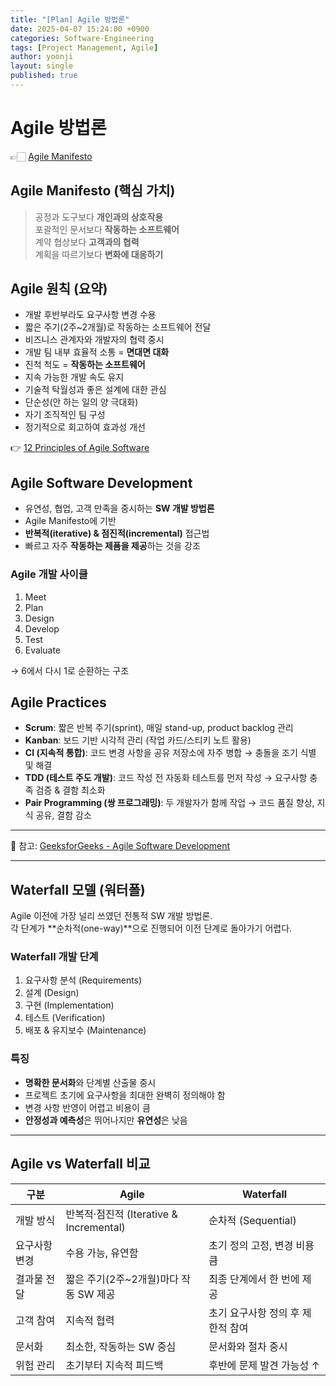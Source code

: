 ```yaml
---
title: "[Plan] Agile 방법론"
date: 2025-04-07 15:24:00 +0900
categories: Software-Engineering
tags: [Project Management, Agile]
author: yoonji
layout: single
published: true
---
```


# Agile 방법론

👉🏻 [Agile Manifesto](https://agilemanifesto.org/)

## Agile Manifesto (핵심 가치)

> 공정과 도구보다 **개인과의 상호작용**  
> 포괄적인 문서보다 **작동하는 소프트웨어**  
> 계약 협상보다 **고객과의 협력**  
> 계획을 따르기보다 **변화에 대응하기**

## Agile 원칙 (요약)

- 개발 후반부라도 요구사항 변경 수용  
- 짧은 주기(2주~2개월)로 작동하는 소프트웨어 전달  
- 비즈니스 관계자와 개발자의 협력 중시  
- 개발 팀 내부 효율적 소통 = **면대면 대화**  
- 진척 척도 = **작동하는 소프트웨어**  
- 지속 가능한 개발 속도 유지  
- 기술적 탁월성과 좋은 설계에 대한 관심  
- 단순성(안 하는 일의 양 극대화)  
- 자기 조직적인 팀 구성  
- 정기적으로 회고하여 효과성 개선  

👉 [12 Principles of Agile Software](https://agilemanifesto.org/principles.html)

## Agile Software Development

- 유연성, 협업, 고객 만족을 중시하는 **SW 개발 방법론**  
- Agile Manifesto에 기반  
- **반복적(iterative) & 점진적(incremental)** 접근법  
- 빠르고 자주 **작동하는 제품을 제공**하는 것을 강조  

### Agile 개발 사이클

1. Meet  
2. Plan  
3. Design  
4. Develop  
5. Test  
6. Evaluate  

→ 6에서 다시 1로 순환하는 구조

## Agile Practices

- **Scrum**: 짧은 반복 주기(sprint), 매일 stand-up, product backlog 관리  
- **Kanban**: 보드 기반 시각적 관리 (작업 카드/스티키 노트 활용)  
- **CI (지속적 통합)**: 코드 변경 사항을 공유 저장소에 자주 병합 → 충돌을 조기 식별 및 해결  
- **TDD (테스트 주도 개발)**: 코드 작성 전 자동화 테스트를 먼저 작성 → 요구사항 충족 검증 & 결함 최소화  
- **Pair Programming (쌍 프로그래밍)**: 두 개발자가 함께 작업 → 코드 품질 향상, 지식 공유, 결함 감소  

---

📌 참고: [GeeksforGeeks - Agile Software Development](https://www.geeksforgeeks.org/software-engineering-agile-software-development/)

---

## Waterfall 모델 (워터폴)

Agile 이전에 가장 널리 쓰였던 전통적 SW 개발 방법론.  
각 단계가 **순차적(one-way)**으로 진행되어 이전 단계로 돌아가기 어렵다.

### Waterfall 개발 단계
1. 요구사항 분석 (Requirements)  
2. 설계 (Design)  
3. 구현 (Implementation)  
4. 테스트 (Verification)  
5. 배포 & 유지보수 (Maintenance)  

### 특징
- **명확한 문서화**와 단계별 산출물 중시  
- 프로젝트 초기에 요구사항을 최대한 완벽히 정의해야 함  
- 변경 사항 반영이 어렵고 비용이 큼  
- **안정성과 예측성**은 뛰어나지만 **유연성**은 낮음  

---

## Agile vs Waterfall 비교

| 구분             | Agile                                   | Waterfall                          |
|------------------|-----------------------------------------|-------------------------------------|
| 개발 방식        | 반복적·점진적 (Iterative & Incremental) | 순차적 (Sequential)                 |
| 요구사항 변경    | 수용 가능, 유연함                        | 초기 정의 고정, 변경 비용 큼        |
| 결과물 전달      | 짧은 주기(2주~2개월)마다 작동 SW 제공    | 최종 단계에서 한 번에 제공          |
| 고객 참여        | 지속적 협력                              | 초기 요구사항 정의 후 제한적 참여   |
| 문서화           | 최소한, 작동하는 SW 중심                 | 문서화와 절차 중시                  |
| 위험 관리        | 초기부터 지속적 피드백                    | 후반에 문제 발견 가능성 ↑           |
